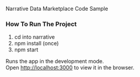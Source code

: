 Narrative Data Marketplace Code Sample

### How To Run The Project

1) cd into narrative
2) npm install (once)
3) npm start

Runs the app in the development mode.<br>
Open [http://localhost:3000](http://localhost:3000) to view it in the browser.

